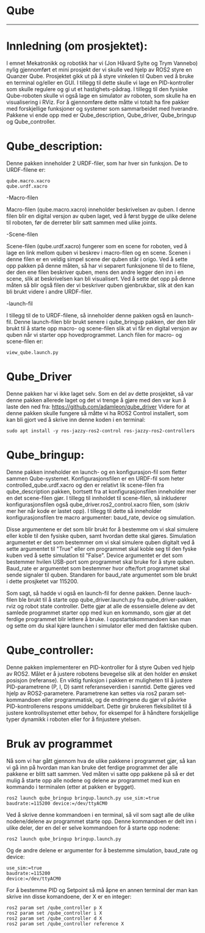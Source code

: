 # Qube
-----
# Innledning (om prosjektet):
I emnet Mekatronikk og robotikk har vi (Jon Håvard Sylte og Trym Vannebo) nylig gjennomført et mini prosjekt der vi skulle ved hjelp av ROS2 styre en Quanzer Qube. 
Prosjektet gikk ut på å styre vinkelen til Quben ved å bruke en terminal og/eller en GUI. I tillegg til dette skulle vi lage en PID-kontroller som skulle regulere og gi ut et hastighets-pådrag. I tillegg til den fysiske Qube-roboten skulle vi også lage en simulator av roboten, som skulle ha en visualisering i RViz. For å gjennomføre dette måtte vi totalt ha fire pakker med forskjellige funksjoner og systemer som sammarbeidet med hverandre. Pakkene vi ende opp med er Qube_description, Qube_driver, Qube_bringup og Qube_controller. 

# Qube_description:
Denne pakken inneholder 2 URDF-filer, som har hver sin funksjon. De to URDF-filene er: 

    qube.macro.xacro
    qube.urdf.xacro
-Macro-filen

Macro-filen (qube.macro.xacro) inneholder beskrivelsen av quben. I denne filen blir en digital versjon av quben laget, ved å først bygge de ulike delene til roboten, før de derreter blir satt sammen med ulike joints.

-Scene-filen

Scene-filen (qube.urdf.xacro) fungerer som en scene for roboten, ved å lage en link mellom quben vi beskrev i macro-filen og en scene. Scenen i denne filen er en veldig simpel scene der quben står i origo. Ved å sette opp pakken på denne måten, så har vi separert funksjonene til de to filene, der den ene filen beskriver quben, mens den andre legger den inn i en scene, slik at beskrivelsen kan bli visualisert. Ved å sette det opp på denne måten så blir også filen der vi beskriver quben gjenbrukbar, slik at den kan bli brukt videre i andre URDF-filer.

-launch-fil

I tillegg til de to URDF-filene, så inneholder denne pakken også en launch-fil. Denne launch-filen blir brukt senere i qube_bringup pakken, der den blir brukt til å starte opp macro- og scene-filen slik at vi får en digital versjon av quben når vi starter opp hovedprogrammet. Lanch filen for macro- og scene-filen er:

    view_qube.launch.py

# Qube_Driver
Denne pakken har vi ikke laget selv. Som en del av dette prosjektet, så var denne pakken allerede laget og det vi trenge å gjøre med den var kun å laste den ned fra: https://github.com/adamleon/qube_driver
Videre for at denne pakken skulle fungere så måtte vi ha ROS2 Control installert, som kan bli gjort ved å skrive inn denne koden i en terminal:
    
    sudo apt install -y ros-jazzy-ros2-control ros-jazzy-ros2-controllers


# Qube_bringup:
Denne pakken inneholder en launch- og en konfigurasjon-fil som fletter sammen Qube-systemet. Konfigurasjonsfilen er en URDF-fil som heter controlled_qube.urdf.xacro og den er relativt lik scene-filen fra qube_description pakken, bortsett fra at konfigurasjonsfilen inneholder mer en det scene-filen gjør. I tillegg til innholdet til scene-filen, så inkluderer konfigurasjonsfilen også qube_driver.ros2_control.xacro filen, som (skriv mer her når kode er lastet opp). 
I tillegg til dette så inneholder konfigurasjonsfilen tre macro argumenter: baud_rate, device og simulation. 

Disse argumentene er det som blir brukt for å bestemme om vi skal simulere eller koble til den fysiske quben, samt hvordan dette skal gjøres. Simulation argumentet er det som bestemmer om vi skal simulere quben digitalt ved å sette argumentet til "True" eller om programmet skal koble seg til den fyske kuben ved å sette simulation til "False". Device argumentet er det som bestemmer hvilen USB-port som programmet skal bruke for å styre quben. Baud_rate er argumentet som bestemmer hvor ofte/fort programmet skal sende signaler til quben. Standaren for baud_rate argumentet som ble brukt i dette prosjketet var 115200.

Som sagt, så hadde vi også en launch-fil for denne pakken. Denne lauch-filen ble brukt til å starte opp qube_driver.launch.py fra qube_driver-pakken, rviz og robot state controller. Dette gjør at alle de essensielle delene av det samlede programmet starter opp med kun en kommando, som gjør at det ferdige programmet blir lettere å bruke. I oppstartskommandoen kan man og sette om du skal kjøre launchen i simulator eller med den faktiske quben.

# Qube_controller:
Denne pakken implementerer en PID-kontroller for å styre Quben ved hjelp av ROS2. Målet er å justere robotens bevegelse slik at den holder en ønsket posisjon (referanse). En viktig funksjon i pakken er muligheten til å justere PID-parametrene (P, I, D) samt referanseverdien i sanntid. Dette gjøres ved hjelp av ROS2-parametere. Parametrene kan settes via ros2 param set-kommandoen eller programmatisk, og de endringene du gjør vil påvirke PID-kontrollerens respons umiddelbart. Dette gir brukeren fleksibilitet til å justere kontrollsystemet etter behov, for eksempel for å håndtere forskjellige typer dynamikk i roboten eller for å finjustere ytelsen.

# Bruk av programmet
Nå som vi har gått gjennom hva de ulike pakkene i programmet gjør, så kan vi gå inn på hvordan man kan bruke det ferdige programmet der alle pakkene er blitt satt sammen. Ved måten vi satte opp pakkene på så er det mulig å starte opp alle nodene og delene av programmet med kun en kommando i terminalen (etter at pakken er bygget). 
    
    ros2 launch qube_bringup bringup.launch.py use_sim:=true baudrate:=115200 device:=/dev/ttyACM0
Ved å skrive denne kommandoen i en terminal, så vil som sagt alle de ulike nodene/delene av programmet starte opp. Denne kommandoen er delt inn i ulike deler, der en del er selve kommandoen for å starte opp nodene:

    ros2 launch qube_bringup bringup.launch.py 
Og de andre delene er argumenter for å bestemme simulation, baud_rate og device:

    use_sim:=true
    baudrate:=115200
    device:=/dev/ttyACM0
   
For å bestemme PID og Setpoint så må åpne en annen terminal der man kan skrive inn disse komandoene, der X er en integer:

    ros2 param set /qube_controller p X
    ros2 param set /qube_controller i X
    ros2 param set /qube_controller d X
    ros2 param set /qube_controller reference X


